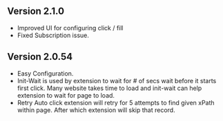 ## Version 2.1.0
* Improved UI for configuring click / fill
* Fixed Subscription issue.

## Version 2.0.54
* Easy Configuration.
* Init-Wait is used by extension to wait for # of secs wait before it starts first click. Many website takes time to load and init-wait can help extension to wait for page to load.
* Retry Auto click extension will retry for 5 attempts to find given xPath within page. After which extension will skip that record.
